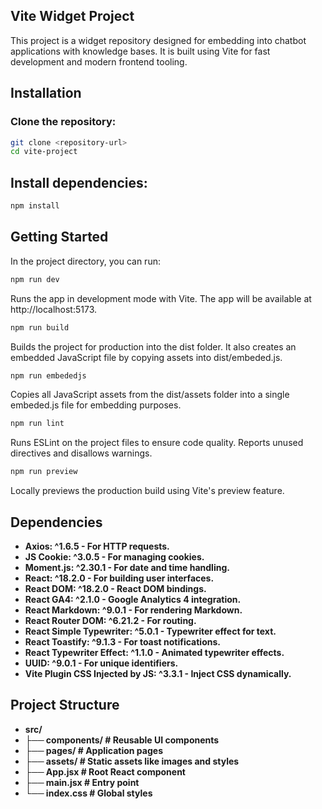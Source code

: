 ## Vite Widget Project

This project is a widget repository designed for embedding into chatbot applications with knowledge bases. It is built using Vite for fast development and modern frontend tooling.

## Installation

### Clone the repository:

```bash
git clone <repository-url>
cd vite-project
```

## Install dependencies:

```bash
npm install
```

## Getting Started

In the project directory, you can run:

```bash
npm run dev
```

Runs the app in development mode with Vite. The app will be available at http://localhost:5173.

```bash
npm run build
```

Builds the project for production into the dist folder. It also creates an embedded JavaScript file by copying assets into dist/embeded.js.

```bash
npm run embededjs
```

Copies all JavaScript assets from the dist/assets folder into a single embeded.js file for embedding purposes.

```bash
npm run lint
```

Runs ESLint on the project files to ensure code quality. Reports unused directives and disallows warnings.

```bash
npm run preview
```

Locally previews the production build using Vite's preview feature.

## Dependencies

- **Axios: ^1.6.5 - For HTTP requests.**
- **JS Cookie: ^3.0.5 - For managing cookies.**
- **Moment.js: ^2.30.1 - For date and time handling.**
- **React: ^18.2.0 - For building user interfaces.**
- **React DOM: ^18.2.0 - React DOM bindings.**
- **React GA4: ^2.1.0 - Google Analytics 4 integration.**
- **React Markdown: ^9.0.1 - For rendering Markdown.**
- **React Router DOM: ^6.21.2 - For routing.**
- **React Simple Typewriter: ^5.0.1 - Typewriter effect for text.**
- **React Toastify: ^9.1.3 - For toast notifications.**
- **React Typewriter Effect: ^1.1.0 - Animated typewriter effects.**
- **UUID: ^9.0.1 - For unique identifiers.**
- **Vite Plugin CSS Injected by JS: ^3.3.1 - Inject CSS dynamically.**

## Project Structure

- **src/**
- **├── components/ # Reusable UI components**
- **├── pages/ # Application pages**
- **├── assets/ # Static assets like images and styles**
- **├── App.jsx # Root React component**
- **├── main.jsx # Entry point**
- **└── index.css # Global styles**
